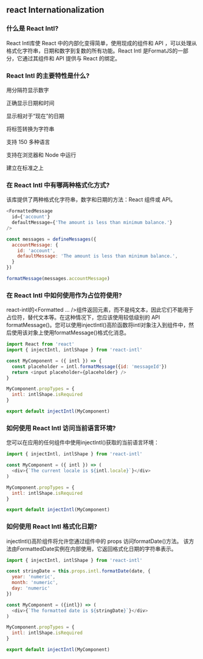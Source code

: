 ## react Internationalization

### 什么是 React Intl?

React Intl库使 React 中的内部化变得简单，使用现成的组件和 API ，可以处理从格式化字符串，日期和数字到复数的所有功能。React Intl 是FormatJS的一部分，它通过其组件和 API 提供与 React 的绑定。

### React Intl 的主要特性是什么?

用分隔符显示数字

正确显示日期和时间

显示相对于“现在”的日期

将标签转换为字符串

支持 150 多种语言

支持在浏览器和 Node 中运行

建立在标准之上

### 在 React Intl 中有哪两种格式化方式?

该库提供了两种格式化字符串，数字和日期的方法：React 组件或 API。

```js
<FormattedMessage
  id={'account'}
  defaultMessage={'The amount is less than minimum balance.'}
/>
```

```js
const messages = defineMessages({
  accountMessage: {
    id: 'account',
    defaultMessage: 'The amount is less than minimum balance.',
  }
})

formatMessage(messages.accountMessage)
```

### 在 React Intl 中如何使用<FormattedMessage>作为占位符使用?

react-intl的<Formatted ... />组件返回元素，而不是纯文本，因此它们不能用于占位符，替代文本等。在这种情况下，您应该使用较低级别的 API formatMessage()。您可以使用injectIntl()高阶函数将intl对象注入到组件中，然后使用该对象上使用formatMessage()格式化消息。

```js
import React from 'react'
import { injectIntl, intlShape } from 'react-intl'

const MyComponent = ({ intl }) => {
  const placeholder = intl.formatMessage({id: 'messageId'})
  return <input placeholder={placeholder} />
}

MyComponent.propTypes = {
  intl: intlShape.isRequired
}

export default injectIntl(MyComponent)
```

### 如何使用 React Intl 访问当前语言环境?

您可以在应用的任何组件中使用injectIntl()获取的当前语言环境：

```js
import { injectIntl, intlShape } from 'react-intl'

const MyComponent = ({ intl }) => (
  <div>{`The current locale is ${intl.locale}`}</div>
)

MyComponent.propTypes = {
  intl: intlShape.isRequired
}

export default injectIntl(MyComponent)
```

### 如何使用 React Intl 格式化日期?

injectIntl()高阶组件将允许您通过组件中的 props 访问formatDate()方法。 该方法由FormattedDate实例在内部使用，它返回格式化日期的字符串表示。

```js
import { injectIntl, intlShape } from 'react-intl'

const stringDate = this.props.intl.formatDate(date, {
  year: 'numeric',
  month: 'numeric',
  day: 'numeric'
})

const MyComponent = ({intl}) => (
  <div>{`The formatted date is ${stringDate}`}</div>
)

MyComponent.propTypes = {
  intl: intlShape.isRequired
}

export default injectIntl(MyComponent)
```